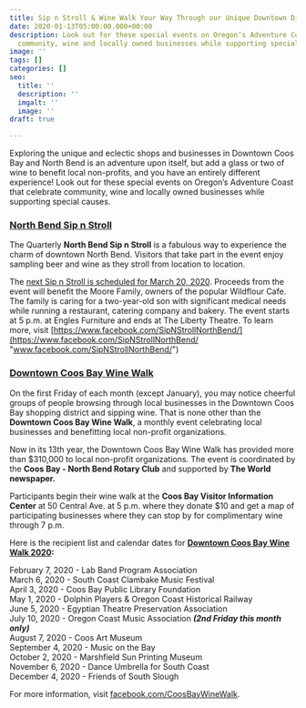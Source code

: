 ```yaml
---
title: Sip n Stroll & Wine Walk Your Way Through our Unique Downtown Districts
date: 2020-01-13T05:00:00.000+00:00
description: Look out for these special events on Oregon’s Adventure Coast that celebrate
  community, wine and locally owned businesses while supporting special causes.
image: ''
tags: []
categories: []
seo:
  title: ''
  description: ''
  imgalt: ''
  image: ''
draft: true

---
```

Exploring the unique and eclectic shops and businesses in Downtown Coos Bay and North Bend is an adventure upon itself, but add a glass or two of wine to benefit local non-profits, and you have an entirely different experience! Look out for these special events on Oregon’s Adventure Coast that celebrate community, wine and locally owned businesses while supporting special causes.

### [**North Bend Sip n Stroll**](https://www.facebook.com/SipNStrollNorthBend/?eid=ARCj24BiNxId-g3mSkI2ESyH0dIfjO4KypKLIHDHtINg8zgrnbGextco3OEmF_X-gAflDCeS0arZrIb9)

The Quarterly **North Bend Sip n Stroll** is a fabulous way to experience the charm of downtown North Bend. Visitors that take part in the event enjoy sampling beer and wine as they stroll from location to location.

The [next Sip n Stroll is scheduled for March 20, 2020](https://www.facebook.com/events/2379250162331991/). Proceeds from the event will benefit the Moore Family, owners of the popular Wildflour Cafe. The family is caring for a two-year-old son with significant medical needs while running a restaurant, catering company and bakery. The event starts at 5 p.m. at Engles Furniture and ends at The Liberty Theatre. To learn more, visit [https://www.facebook.com/SipNStrollNorthBend/](https://www.facebook.com/SipNStrollNorthBend/ "www.facebook.com/SipNStrollNorthBend/")

### [Downtown Coos Bay Wine Walk](https://www.facebook.com/CoosBayWineWalk/)

On the first Friday of each month (except January), you may notice cheerful groups of people browsing through local businesses in the Downtown Coos Bay shopping district and sipping wine. That is none other than the **Downtown Coos Bay Wine Walk**, a monthly event celebrating local businesses and benefitting local non-profit organizations.

Now in its 13th year, the Downtown Coos Bay Wine Walk has provided more than $310,000 to local non-profit organizations. The event is coordinated by the **Coos Bay - North Bend Rotary Club** and supported by **The World newspaper.**

Participants begin their wine walk at the **Coos Bay Visitor Information Center** at 50 Central Ave. at 5 p.m. where they donate $10 and get a map of participating businesses where they can stop by for complimentary wine through 7 p.m.

Here is the recipient list and calendar dates for [**Downtown Coos Bay Wine Walk 2020**](https://www.facebook.com/CoosBayWineWalk/)**:**

February 7, 2020 - Lab Band Program Association<br>
March 6, 2020 - South Coast Clambake Music Festival<br>
April 3, 2020 - Coos Bay Public Library Foundation<br>
May 1, 2020 - Dolphin Players & Oregon Coast Historical Railway<br>
June 5, 2020 - Egyptian Theatre Preservation Association<br>
July 10, 2020 - Oregon Coast Music Association **_(2nd Friday this month only)_**<br>
August 7, 2020 - Coos Art Museum<br>
September 4, 2020 - Music on the Bay<br>
October 2, 2020 - Marshfield Sun Printing Museum<br>
November 6, 2020 - Dance Umbrella for South Coast<br>
December 4, 2020 - Friends of South Slough<br>

For more information, visit [facebook.com/CoosBayWineWalk](http://facebook.com/CoosBayWineWalk).